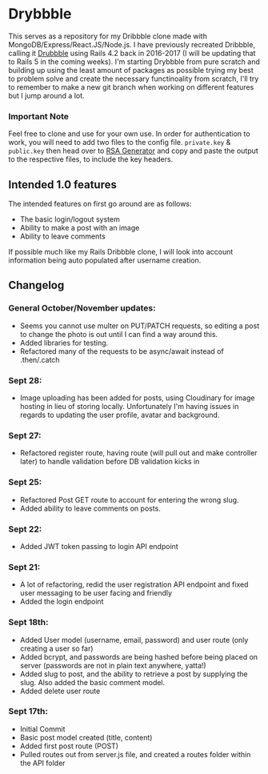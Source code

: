 # Drybbble

This serves as a repository for my Dribbble clone made with MongoDB/Express/React.JS/Node.js. I have previously recreated Dribbble, calling it [Drubbble](https://github.com/diope/drubbble) using Rails 4.2 back in 2016-2017 (I will be updating that to Rails 5 in the coming weeks). I'm starting Drybbble from pure scratch and building up using the least amount of packages as possible trying my best to problem solve and create the necessary functinoality from scratch, I'll try to remember to make a new git branch when working on different features but I jump around a lot. 

### Important Note
Feel free to clone and use for your own use. In order for authentication to work, you will need to add two files to the config file. `private.key` & `public.key` then head over to [RSA Generator](http://travistidwell.com/jsencrypt/demo/) and copy and paste the output to the respective files, to include the key headers.

## Intended 1.0 features

The intended features on first go around are as follows:
  - The basic login/logout system
  - Ability to make a post with an image
  - Ability to leave comments

If possible much like my Rails Dribbble clone, I will look into account information being auto populated after username creation.

## Changelog

### General October/November updates:
* Seems you cannot use multer on PUT/PATCH requests, so editing a post to change the photo is out until I can find a way around this.
* Added libraries for testing.
* Refactored many of the requests to be async/await instead of .then/.catch

### Sept 28:
* Image uploading has been added for posts, using Cloudinary for image hosting in lieu of storing locally. Unfortunately I'm having issues in regards to updating the user profile, avatar and background. 


### Sept 27:
* Refactored register route, having route (will pull out and make controller later) to handle validation before DB validation kicks in

### Sept 25:
* Refactored Post GET route to account for entering the wrong slug.
* Added ability to leave comments on posts.

### Sept 22:
* Added JWT token passing to login API endpoint

### Sept 21:
* A lot of refactoring, redid the user registration API endpoint and fixed user messaging to be user facing and friendly
* Added the login endpoint

### Sept 18th:
* Added User model (username, email, password) and user route (only creating a user so far)
* Added bcrypt, and passwords are being hashed before being placed on server (passwords are not in plain text anywhere, yatta!)
* Added slug to post, and the ability to retrieve a post by supplying the slug. Also added the basic comment model.
* Added delete user route

### Sept 17th:
* Initial Commit
* Basic post model created (title, content)
* Added first post route (POST)
* Pulled routes out from server.js file, and created a routes folder within the API folder



